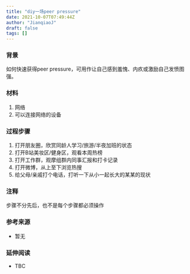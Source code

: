 ```yaml
---
title: "diy一场peer pressure"
date: 2021-10-07T07:49:44Z
author: "JianqiaoJ"
draft: false
tags: []
---
```


### 背景
如何快速获得peer pressure，可用作让自己感到羞愧、内疚或激励自己发愤图强。

### 材料
1. 网络
2. 可以连接网络的设备

### 过程步骤
1. 打开朋友圈，欣赏同龄人学习/旅游/半夜加班的状态
2. 打开B站美妆区/健身区，观看本周热榜
3. 打开工作群，观摩组群内同事汇报和打卡记录
4. 打开微博，从上至下浏览热搜
5. 给父母/亲戚打个电话，打听一下从小一起长大的某某的现状

### 注释
步骤不分先后，也不是每个步骤都必须操作

### 参考来源
- 暂无

### 延伸阅读
- TBC




